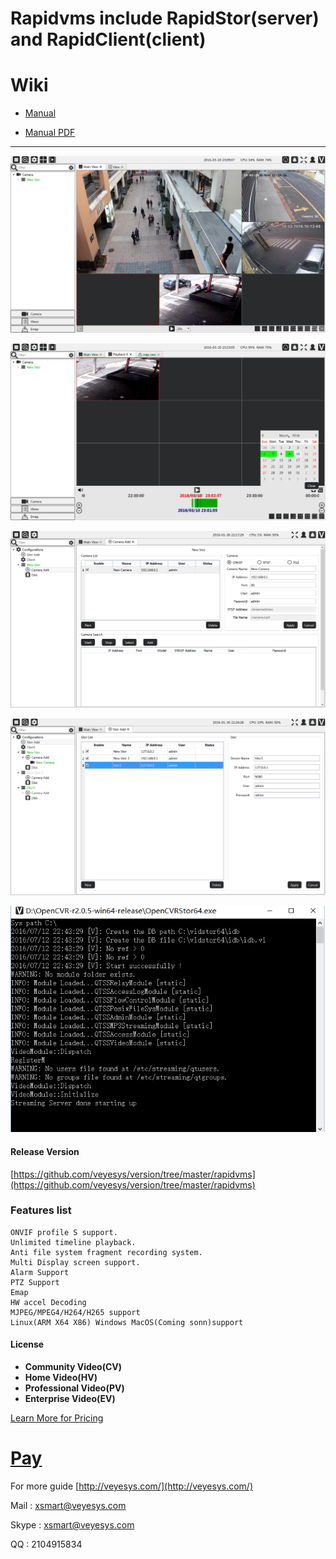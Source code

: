 # Rapidvms include RapidStor(server) and RapidClient(client) #

# Wiki #

*  [Manual](https://xsmart.gitbooks.io/rapidvmsusermanual/content/)

*  [Manual PDF](https://www.gitbook.com/download/pdf/book/xsmart/rapidvmsusermanual)


----------
![](https://raw.githubusercontent.com/xsmart/ve-img/master/opencvr2/opencvrclient.png)

![](https://raw.githubusercontent.com/xsmart/ve-img/master/opencvr2/playback.png)

![](https://raw.githubusercontent.com/xsmart/ve-img/master/opencvr2/configure.png)

![](https://raw.githubusercontent.com/xsmart/ve-img/master/opencvr2/opencvrstoradd.png)

![](https://raw.githubusercontent.com/xsmart/ve-img/master/opencvr2/opencvrstor.png)


#### Release Version ####
[https://github.com/veyesys/version/tree/master/rapidvms](https://github.com/veyesys/version/tree/master/rapidvms)

### Features list ###
	ONVIF profile S support.
    Unlimited timeline playback.
	Anti file system fragment recording system.
	Multi Display screen support.
	Alarm Support
	PTZ Support
	Emap
	HW accel Decoding
	MJPEG/MPEG4/H264/H265 support
	Linux(ARM X64 X86) Windows MacOS(Coming sonn)support

#### License ####
* **Community Video(CV)**
* **Home Video(HV)**
* **Professional Video(PV)**
* **Enterprise Video(EV)**

[Learn More for Pricing](https://www.gitbook.com/book/xsmart/rapidvmsusermanual/details)

# [Pay](http://veyesys.com/) #


For more guide
[http://veyesys.com/](http://veyesys.com/)

Mail  : [xsmart@veyesys.com](xsmart@veyesys.com)

Skype : xsmart@veyesys.com

QQ    : 2104915834
